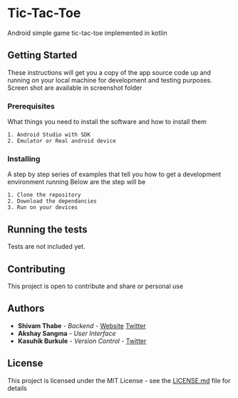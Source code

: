# Tic-Tac-Toe

Android simple game tic-tac-toe implemented in kotlin

## Getting Started

These instructions will get you a copy of the app source code up and running on your local machine for development and testing purposes.
Screen shot are available in screenshot folder

### Prerequisites

What things you need to install the software and how to install them

```
1. Android Studio with SDK
2. Emulator or Real android device
```

### Installing

A step by step series of examples that tell you how to get a development environment running
Below are the step will be

```
1. Clone the repository
2. Download the dependancies
3. Run on your devices
```

## Running the tests

Tests are not included yet.

## Contributing

This project is open to contribute and share or personal use

## Authors
* **Shivam Thabe** - *Backend* - [Website](https://shivamthabe.me) [Twitter](https://twitter.com/ShivamThabe) 
* **Akshay Sangma** - *User Interface*
* **Kasuhik Burkule** - *Version Control* - [Twitter](https://twitter.com/KaushikBurkule)

## License

This project is licensed under the MIT License - see the [LICENSE.md](https://github.com/kaushikburkule/messenger/blob/master/LICENSE) file for details
